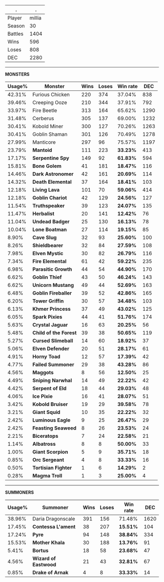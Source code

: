 .|.
|-|-
Player|millia
Season|30
Battles|1404
Wins|596
Loses|808
DEC|2280

---
**MONSTERS**

Usage%|Monster|Wins|Loses|Win rate|DEC|
-|-|-|-|-|-|
42.31%|Furious Chicken|220|374|37.04%|838|
39.46%|Creeping Ooze|210|344|37.91%|792|
33.97%|Fire Beetle|313|164|65.62%|1290|
31.48%|Cerberus|305|137|69.00%|1232|
30.41%|Kobold Miner|300|127|70.26%|1263|
30.41%|Goblin Shaman|301|126|70.49%|1278|
27.99%|Manticore|297|96|75.57%|1197|
23.79%|**Mantoid**|111|223|**33.23%**|413|
17.17%|**Serpentine Spy**|149|92|**61.83%**|594|
15.81%|**Bone Golem**|41|181|**18.47%**|116|
14.46%|**Dark Astronomer**|42|161|**20.69%**|114|
14.32%|**Death Elemental**|37|164|**18.41%**|103|
12.18%|**Living Lava**|101|70|**59.06%**|414|
12.18%|**Goblin Chariot**|42|129|**24.56%**|127|
11.54%|**Truthspeaker**|39|123|**24.07%**|135|
11.47%|**Herbalist**|20|141|**12.42%**|76|
11.04%|**Undead Badger**|25|130|**16.13%**|78|
10.04%|**Lone Boatman**|27|114|**19.15%**|85|
8.90%|**Cave Slug**|32|93|**25.60%**|100|
8.26%|**Shieldbearer**|32|84|**27.59%**|108|
7.98%|**Elven Mystic**|30|82|**26.79%**|116|
7.34%|**Fire Elemental**|61|42|**59.22%**|235|
6.98%|**Parasitic Growth**|44|54|**44.90%**|170|
6.62%|**Goblin Thief**|43|50|**46.24%**|143|
6.62%|**Unicorn Mustang**|49|44|**52.69%**|163|
6.48%|**Goblin Fireballer**|39|52|**42.86%**|165|
6.20%|**Tower Griffin**|30|57|**34.48%**|103|
6.13%|**Khmer Princess**|37|49|**43.02%**|125|
6.05%|**Spark Pixies**|44|41|**51.76%**|174|
5.63%|**Crystal Jaguar**|16|63|**20.25%**|56|
5.48%|**Child of the Forest**|39|38|**50.65%**|119|
5.27%|**Cursed Slimeball**|14|60|**18.92%**|37|
5.06%|**Elven Defender**|20|51|**28.17%**|61|
4.91%|**Horny Toad**|12|57|**17.39%**|42|
4.77%|**Failed Summoner**|29|38|**43.28%**|86|
4.56%|**Maggots**|8|56|**12.50%**|25|
4.49%|**Sniping Narwhal**|14|49|**22.22%**|42|
4.42%|**Serpent of Eld**|18|44|**29.03%**|48|
4.06%|**Ice Pixie**|16|41|**28.07%**|51|
3.42%|**Kobold Bruiser**|19|29|**39.58%**|78|
3.21%|**Giant Squid**|10|35|**22.22%**|32|
2.42%|**Luminous Eagle**|9|25|**26.47%**|29|
2.42%|**Feasting Seaweed**|8|26|**23.53%**|24|
2.21%|**Biceratops**|7|24|**22.58%**|21|
1.14%|**Albatross**|8|8|**50.00%**|33|
1.00%|**Giant Scorpion**|5|9|**35.71%**|18|
0.85%|**Orc Sergeant**|4|8|**33.33%**|16|
0.50%|**Tortisian Fighter**|1|6|**14.29%**|2|
0.28%|**Magma Troll**|1|3|**25.00%**|4|

---
**SUMMONERS**

Usage%|Summoner|Wins|Loses|Win rate|DEC|
-|-|-|-|-|-|
38.96%|Daria Dragonscale|391|156|71.48%|1620|
17.45%|**Contessa L'ament**|38|207|**15.51%**|104|
17.24%|**Pyre**|94|148|**38.84%**|334|
15.53%|**Mother Khala**|30|188|**13.76%**|91|
5.41%|**Bortus**|18|58|**23.68%**|47|
4.56%|**Wizard of Eastwood**|21|43|**32.81%**|67|
0.85%|**Drake of Arnak**|4|8|**33.33%**|14|
